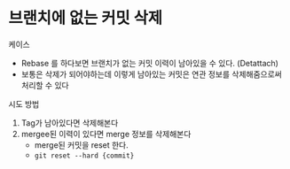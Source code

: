 # 브랜치에 없는 커밋 삭제
케이스
- Rebase 를 하다보면 브랜치가 없는 커밋 이력이 남아있을 수 있다. (Detattach)
- 보통은 삭제가 되어야하는데 이렇게 남아있는 커밋은 연관 정보를 삭제해줌으로써 처리할 수 있다

시도 방법
1. Tag가 남아있다면 삭제해본다
2. mergee된 이력이 있다면 merge 정보를 삭제해본다
   - merge된 커밋을 reset 한다. 
   - `git reset --hard {commit}`